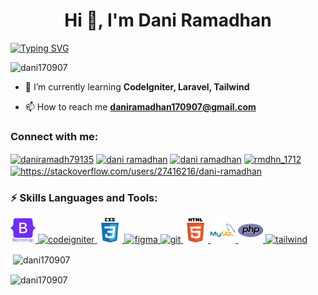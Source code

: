 <h1 align="center">Hi 👋, I'm Dani Ramadhan</h1>

[![Typing SVG](https://readme-typing-svg.demolab.com?font=Fira+Code&weight=600&pause=1000&color=F59E0B&width=435&lines=I+am+a+Student+at+SMK+Syafi'i+Akrom)](https://git.io/typing-svg)


<p align="left"> <img src="https://komarev.com/ghpvc/?username=dani170907&label=Profile%20views&color=0e75b6&style=flat" alt="dani170907" /> </p>


- 🌱 I’m currently learning **CodeIgniter, Laravel, Tailwind**

- 📫 How to reach me **daniramadhan170907@gmail.com**

<h3 align="left">Connect with me:</h3>
<p align="left">
<a href="https://twitter.com/daniramadh79135" target="blank"><img align="center" src="https://raw.githubusercontent.com/rahuldkjain/github-profile-readme-generator/master/src/images/icons/Social/twitter.svg" alt="daniramadh79135" height="30" width="40" /></a>
<a href="https://linkedin.com/in/dani-ramadhan-8a95322bb" target="blank"><img align="center" src="https://raw.githubusercontent.com/rahuldkjain/github-profile-readme-generator/master/src/images/icons/Social/linked-in-alt.svg" alt="dani ramadhan" height="30" width="40" /></a>
<a href="https://facebook.com/profile.php?id=100023887941642" target="blank"><img align="center" src="https://raw.githubusercontent.com/rahuldkjain/github-profile-readme-generator/master/src/images/icons/Social/facebook.svg" alt="dani ramadhan" height="30" width="40" /></a>
<a href="https://instagram.com/rmdhn_1712" target="blank"><img align="center" src="https://raw.githubusercontent.com/rahuldkjain/github-profile-readme-generator/master/src/images/icons/Social/instagram.svg" alt="rmdhn_1712" height="30" width="40" /></a>
  <a href="https://stackoverflow.com/users/27416216/dani-ramadhan" target="blank"><img align="center" src="https://raw.githubusercontent.com/rahuldkjain/github-profile-readme-generator/master/src/images/icons/Social/stack-overflow.svg" alt="https://stackoverflow.com/users/27416216/dani-ramadhan" height="30" width="40" /></a>
</p>
</p>

<h3 align="left"> ⚡ Skills Languages and Tools:</h3>
<p align="left"> <a href="https://getbootstrap.com" target="_blank" rel="noreferrer"> <img src="https://raw.githubusercontent.com/devicons/devicon/master/icons/bootstrap/bootstrap-plain-wordmark.svg" alt="bootstrap" width="40" height="40"/> </a> <a href="https://codeigniter.com" target="_blank" rel="noreferrer"> <img src="https://cdn.worldvectorlogo.com/logos/codeigniter.svg" alt="codeigniter" width="40" height="40"/> </a> <a href="https://www.w3schools.com/css/" target="_blank" rel="noreferrer"> <img src="https://raw.githubusercontent.com/devicons/devicon/master/icons/css3/css3-original-wordmark.svg" alt="css3" width="40" height="40"/> </a> <a href="https://www.figma.com/" target="_blank" rel="noreferrer"> <img src="https://www.vectorlogo.zone/logos/figma/figma-icon.svg" alt="figma" width="40" height="40"/> </a> <a href="https://git-scm.com/" target="_blank" rel="noreferrer"> <img src="https://www.vectorlogo.zone/logos/git-scm/git-scm-icon.svg" alt="git" width="40" height="40"/> </a> <a href="https://www.w3.org/html/" target="_blank" rel="noreferrer"> <img src="https://raw.githubusercontent.com/devicons/devicon/master/icons/html5/html5-original-wordmark.svg" alt="html5" width="40" height="40"/> </a> <a href="https://www.mysql.com/" target="_blank" rel="noreferrer"> <img src="https://raw.githubusercontent.com/devicons/devicon/master/icons/mysql/mysql-original-wordmark.svg" alt="mysql" width="40" height="40"/> </a> <a href="https://www.php.net" target="_blank" rel="noreferrer"> <img src="https://raw.githubusercontent.com/devicons/devicon/master/icons/php/php-original.svg" alt="php" width="40" height="40"/> </a> <a href="https://tailwindcss.com/" target="_blank" rel="noreferrer"> <img src="https://www.vectorlogo.zone/logos/tailwindcss/tailwindcss-icon.svg" alt="tailwind" width="40" height="40"/> </a> </p>

<p>&nbsp;<img align="center" src="https://github-readme-stats.vercel.app/api?username=dani170907&show_icons=true&locale=en" alt="dani170907" /></p>

<p><img align="center" src="https://github-readme-streak-stats.herokuapp.com/?user=dani170907&" alt="dani170907" /></p>
